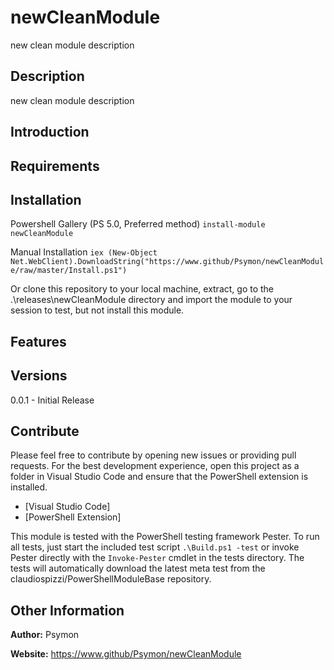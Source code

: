 # newCleanModule

new clean module description

## Description

new clean module description

## Introduction

## Requirements

## Installation

Powershell Gallery (PS 5.0, Preferred method)
`install-module newCleanModule`

Manual Installation
`iex (New-Object Net.WebClient).DownloadString("https://www.github/Psymon/newCleanModule/raw/master/Install.ps1")`

Or clone this repository to your local machine, extract, go to the .\releases\newCleanModule directory
and import the module to your session to test, but not install this module.

## Features

## Versions

0.0.1 - Initial Release

## Contribute

Please feel free to contribute by opening new issues or providing pull requests.
For the best development experience, open this project as a folder in Visual
Studio Code and ensure that the PowerShell extension is installed.

* [Visual Studio Code]
* [PowerShell Extension]

This module is tested with the PowerShell testing framework Pester. To run all
tests, just start the included test script `.\Build.ps1 -test` or invoke Pester
directly with the `Invoke-Pester` cmdlet in the tests directory. The tests will automatically download
the latest meta test from the claudiospizzi/PowerShellModuleBase repository.

## Other Information

**Author:** Psymon

**Website:** https://www.github/Psymon/newCleanModule

